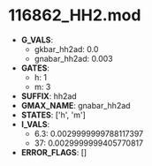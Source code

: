 # 116862_HH2.mod

- **G_VALS**:
  - gkbar_hh2ad: 0.0
  - gnabar_hh2ad: 0.003
- **GATES**:
  - h: 1
  - m: 3
- **SUFFIX**: hh2ad
- **GMAX_NAME**: gnabar_hh2ad
- **STATES**: ['h', 'm']
- **I_VALS**:
  - 6.3: 0.0029999999788117397
  - 37: 0.0029999999405770817
- **ERROR_FLAGS**: []
